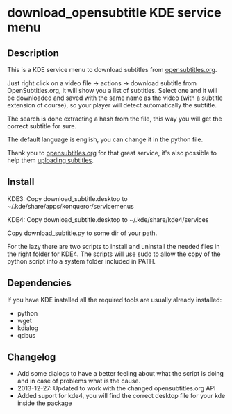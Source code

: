 # download_opensubtitle KDE service menu #

## Description ##

This is a KDE service menu to download subtitles from [opensubtitles.org][0].

Just right click on a video file -> actions -> download subtitle from OpenSubtitles.org,
it will show you a list of subtitles. Select one and it will be downloaded and saved 
with the same name as the video (with a subtitle extension of course), so your
player will detect automatically the subtitle.

The search is done extracting a hash from the file, this way you will get the
correct subtitle for sure.

The default language is english, you can change it in the python file.

Thank you to [opensubtitles.org][0] for that great service, it's also possible to help them 
[uploading subtitles][1].

## Install ##

KDE3: Copy download_subtitle.desktop to ~/.kde/share/apps/konqueror/servicemenus

KDE4: Copy download_subtitle.desktop to ~/.kde/share/kde4/services

Copy download_subtitle.py to some dir of your path.

For the lazy there are two scripts to install and uninstall the needed files in
the right folder for KDE4. The scripts will use sudo to allow the copy of the
python script into a system folder included in PATH.

## Dependencies ##

If you have KDE installed all the required tools are usually already installed:

- python
- wget
- kdialog
- qdbus

## Changelog ##

- Add some dialogs to have a better feeling about what the script is doing and
    in case of problems what is the cause.
- 2013-12-27: Updated to work with the changed opensubtitles.org API
- Added suport for kde4, you will find the correct desktop file for your kde
    inside the package

[0]: http://www.opensubtitles.org/  "OpensSubtitles.org website"
[1]: http://www.opensubtitles.org/upload  "Upload subtitles to OpensSubtitles.org"
